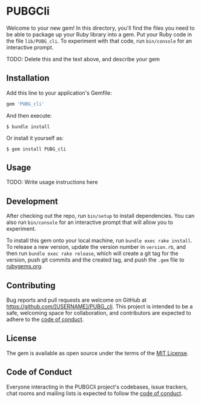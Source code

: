 # PUBGCli

Welcome to your new gem! In this directory, you'll find the files you need to be able to package up your Ruby library into a gem. Put your Ruby code in the file `lib/PUBG_cli`. To experiment with that code, run `bin/console` for an interactive prompt.

TODO: Delete this and the text above, and describe your gem

## Installation

Add this line to your application's Gemfile:

```ruby
gem 'PUBG_cli'
```

And then execute:

    $ bundle install

Or install it yourself as:

    $ gem install PUBG_cli

## Usage

TODO: Write usage instructions here

## Development

After checking out the repo, run `bin/setup` to install dependencies. You can also run `bin/console` for an interactive prompt that will allow you to experiment.

To install this gem onto your local machine, run `bundle exec rake install`. To release a new version, update the version number in `version.rb`, and then run `bundle exec rake release`, which will create a git tag for the version, push git commits and the created tag, and push the `.gem` file to [rubygems.org](https://rubygems.org).

## Contributing

Bug reports and pull requests are welcome on GitHub at https://github.com/[USERNAME]/PUBG_cli. This project is intended to be a safe, welcoming space for collaboration, and contributors are expected to adhere to the [code of conduct](https://github.com/[USERNAME]/PUBG_cli/blob/master/CODE_OF_CONDUCT.md).

## License

The gem is available as open source under the terms of the [MIT License](https://opensource.org/licenses/MIT).

## Code of Conduct

Everyone interacting in the PUBGCli project's codebases, issue trackers, chat rooms and mailing lists is expected to follow the [code of conduct](https://github.com/[USERNAME]/PUBG_cli/blob/master/CODE_OF_CONDUCT.md).
